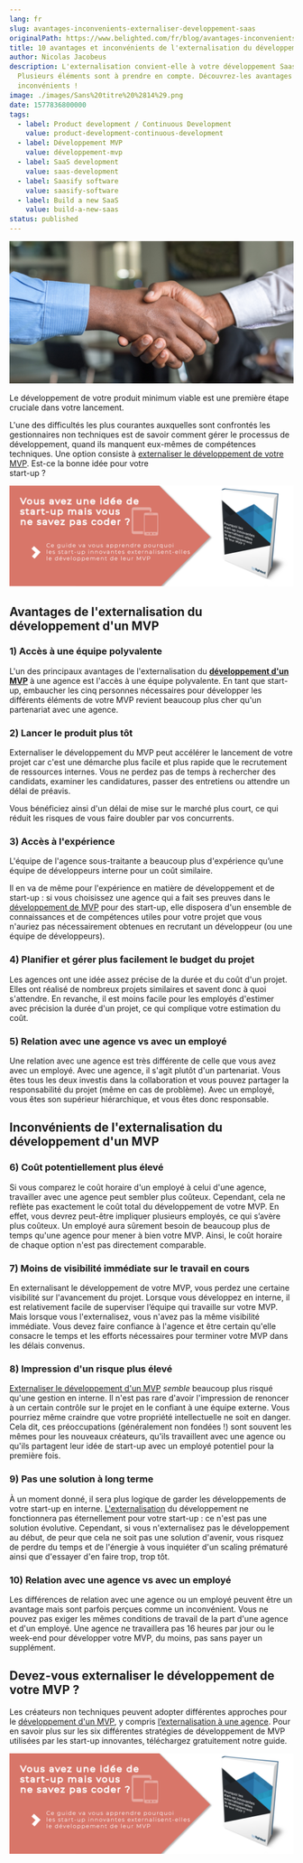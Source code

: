 ```yaml
---
lang: fr
slug: avantages-inconvenients-externaliser-developpement-saas
originalPath: https://www.belighted.com/fr/blog/avantages-inconvenients-externaliser-developpement-saas
title: 10 avantages et inconvénients de l'externalisation du développement SaaS
author: Nicolas Jacobeus
description: L'externalisation convient-elle à votre développement Saas ?
  Plusieurs éléments sont à prendre en compte. Découvrez-les avantages et
  inconvénients !
image: ./images/Sans%20titre%20%2814%29.png
date: 1577836800000
tags:
  - label: Product development / Continuous Development
    value: product-development-continuous-development
  - label: Développement MVP
    value: développement-mvp
  - label: SaaS development
    value: saas-development
  - label: Saasify software
    value: saasify-software
  - label: Build a new SaaS
    value: build-a-new-saas
status: published
---
```

![avantages-inconvenients-externaliser-developpement-saas](/content/images/legacy/PNS5v9EIdj5hee1042Nvq.png)

Le développement de votre produit minimum viable est une première étape cruciale dans votre lancement.

L'une des difficultés les plus courantes auxquelles sont confrontés les gestionnaires non techniques est de savoir comment gérer le processus de développement, quand ils manquent eux-mêmes de compétences techniques. Une option consiste à [externaliser le développement de votre MVP](/fr/ressources/ebook-externaliser-developpement-mvp). Est-ce la bonne idée pour votre  
start-up ?

[![Nouveau call-to-action](/content/images/legacy/aT-qcraOXB4F5eu_1iBV7.png)](https://cta-redirect.hubspot.com/cta/redirect/1684659/4b0783da-e328-4356-8375-9e4da3107f31)

**Avantages de l'externalisation du développement d'un MVP**
------------------------------------------------------------

### 1) Accès à une équipe polyvalente

L'un des principaux avantages de l'externalisation du [**développement d'un MVP**](/fr/developpement-mvp) à une agence est l'accès à une équipe polyvalente. En tant que start-up, embaucher les cinq personnes nécessaires pour développer les différents éléments de votre MVP revient beaucoup plus cher qu'un partenariat avec une agence.

### 2) Lancer le produit plus tôt

Externaliser le développement du MVP peut accélérer le lancement de votre projet car c'est une démarche plus facile et plus rapide que le recrutement de ressources internes. Vous ne perdez pas de temps à rechercher des candidats, examiner les candidatures, passer des entretiens ou attendre un délai de préavis.

Vous bénéficiez ainsi d'un délai de mise sur le marché plus court, ce qui réduit les risques de vous faire doubler par vos concurrents.

### 3) Accès à l'expérience

L'équipe de l'agence sous-traitante a beaucoup plus d'expérience qu’une équipe de développeurs interne pour un coût similaire.

Il en va de même pour l'expérience en matière de développement et de start-up : si vous choisissez une agence qui a fait ses preuves dans le [développement de MVP](/fr/developpement-mvp) pour des start-up, elle disposera d'un ensemble de connaissances et de compétences utiles pour votre projet que vous n'auriez pas nécessairement obtenues en recrutant un développeur (ou une équipe de développeurs).

### 4) Planifier et gérer plus facilement le budget du projet

Les agences ont une idée assez précise de la durée et du coût d'un projet. Elles ont réalisé de nombreux projets similaires et savent donc à quoi s'attendre. En revanche, il est moins facile pour les employés d'estimer avec précision la durée d'un projet, ce qui complique votre estimation du coût.

### 5) Relation avec une agence vs avec un employé

Une relation avec une agence est très différente de celle que vous avez avec un employé. Avec une agence, il s'agit plutôt d'un partenariat. Vous êtes tous les deux investis dans la collaboration et vous pouvez partager la responsabilité du projet (même en cas de problème). Avec un employé, vous êtes son supérieur hiérarchique, et vous êtes donc responsable.

**Inconvénients de l'externalisation du développement d'un MVP**
----------------------------------------------------------------

### 6) Coût potentiellement plus élevé

Si vous comparez le coût horaire d'un employé à celui d'une agence, travailler avec une agence peut sembler plus coûteux. Cependant, cela ne reflète pas exactement le coût total du développement de votre MVP. En effet, vous devrez peut-être impliquer plusieurs employés, ce qui s’avère plus coûteux. Un employé aura sûrement besoin de beaucoup plus de temps qu'une agence pour mener à bien votre MVP. Ainsi, le coût horaire de chaque option n'est pas directement comparable.

### 7) Moins de visibilité immédiate sur le travail en cours

En externalisant le développement de votre MVP, vous perdez une certaine visibilité sur l'avancement du projet. Lorsque vous développez en interne, il est relativement facile de superviser l’équipe qui travaille sur votre MVP. Mais lorsque vous l'externalisez, vous n'avez pas la même visibilité immédiate. Vous devez faire confiance à l'agence et être certain qu'elle consacre le temps et les efforts nécessaires pour terminer votre MVP dans les délais convenus.

### 8) Impression d'un risque plus élevé

[Externaliser le développement d'un MVP](/fr/ressources/ebook-externaliser-developpement-mvp) _semble_ beaucoup plus risqué qu'une gestion en interne. Il n'est pas rare d'avoir l'impression de renoncer à un certain contrôle sur le projet en le confiant à une équipe externe. Vous pourriez même craindre que votre propriété intellectuelle ne soit en danger. Cela dit, ces préoccupations (généralement non fondées !) sont souvent les mêmes pour les nouveaux créateurs, qu'ils travaillent avec une agence ou qu'ils partagent leur idée de start-up avec un employé potentiel pour la première fois.

### 9) Pas une solution à long terme

À un moment donné, il sera plus logique de garder les développements de votre start-up en interne. [L'externalisation](/fr/ressources/ebook-externaliser-developpement-mvp) du développement ne fonctionnera pas éternellement pour votre start-up : ce n'est pas une solution évolutive. Cependant, si vous n'externalisez pas le développement au début, de peur que cela ne soit pas une solution d'avenir, vous risquez de perdre du temps et de l'énergie à vous inquiéter d'un scaling prématuré ainsi que d'essayer d'en faire trop, trop tôt.

### 10) Relation avec une agence vs avec un employé

Les différences de relation avec une agence ou un employé peuvent être un avantage mais sont parfois perçues comme un inconvénient. Vous ne pouvez pas exiger les mêmes conditions de travail de la part d'une agence et d'un employé. Une agence ne travaillera pas 16 heures par jour ou le week-end pour développer votre MVP, du moins, pas sans payer un supplément.

**Devez-vous externaliser le développement de votre MVP ?**
-----------------------------------------------------------

Les créateurs non techniques peuvent adopter différentes approches pour le [développement d'un MVP](/fr/developpement-mvp), y compris [l’externalisation à une agence](/fr/ressources/ebook-externaliser-developpement-mvp). Pour en savoir plus sur les six différentes stratégies de développement de MVP utilisées par les start-up innovantes, téléchargez gratuitement notre guide.

[![Nouveau call-to-action](/content/images/legacy/aT-qcraOXB4F5eu_1iBV7.png)](https://cta-redirect.hubspot.com/cta/redirect/1684659/4b0783da-e328-4356-8375-9e4da3107f31)